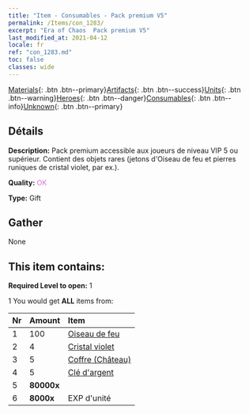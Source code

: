 ```yaml
---
title: "Item - Consumables - Pack premium V5"
permalink: /Items/con_1283/
excerpt: "Era of Chaos  Pack premium V5"
last_modified_at: 2021-04-12
locale: fr
ref: "con_1283.md"
toc: false
classes: wide
---
```

 [Materials](/fr/Items/){: .btn .btn--primary}[Artifacts](/fr/Items/Artifacts/){: .btn .btn--success}[Units](/fr/Items/Units/){: .btn .btn--warning}[Heroes](/fr/Items/Heroes/){: .btn .btn--danger}[Consumables](/fr/Items/Consumables/){: .btn .btn--info}[Unknown](/fr/Items/Unknown/){: .btn .btn--primary}

## Détails
 **Description:** Pack premium accessible aux joueurs de niveau VIP 5 ou supérieur. Contient des objets rares (jetons d'Oiseau de feu et pierres runiques de cristal violet, par ex.).

 **Quality:** <span style="color: #DA70D6">OK</span>

 **Type:** Gift

## Gather

  None

## This item contains:

 **Required Level to open:** 1

 1 You would get **ALL** items  from:

  | Nr | Amount |     Item    |
  |:---|:-------|:------------|
  | 1 | 100 | [Oiseau de feu](/fr/Items/unt_268/) | 
  | 2 | 4 | [Cristal violet](/fr/Items/con_720/) | 
  | 3 | 5 | [Coffre (Château)](/fr/Items/con_1269/) | 
  | 4 | 5 | [Clé d'argent](/fr/Items/con_693/) | 
  | 5 |  **80000x** | <i class="fas fa-coins"/> |  | 
  | 6 |  **8000x** | EXP d'unité |  | 
